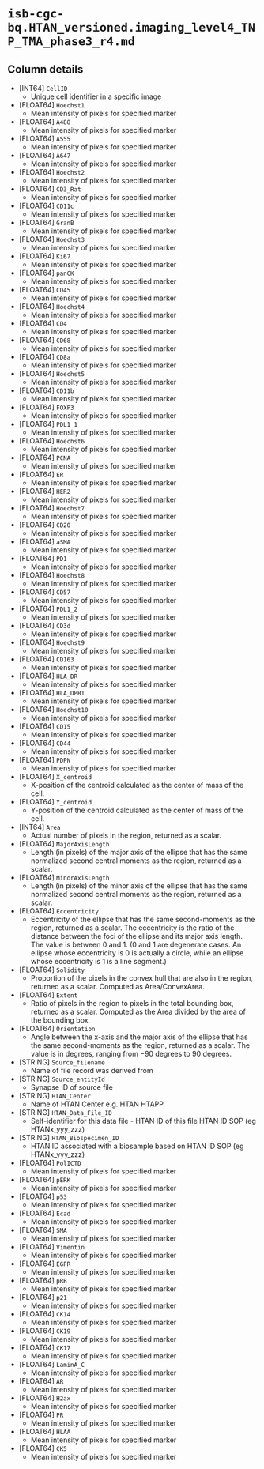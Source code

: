 # `isb-cgc-bq.HTAN_versioned.imaging_level4_TNP_TMA_phase3_r4.md`

## Column details

* [INT64]    `CellID`
  - Unique cell identifier in a specific image
* [FLOAT64]    `Hoechst1`
  - Mean intensity of pixels for specified marker
* [FLOAT64]    `A488`
  - Mean intensity of pixels for specified marker
* [FLOAT64]    `A555`
  - Mean intensity of pixels for specified marker
* [FLOAT64]    `A647`
  - Mean intensity of pixels for specified marker
* [FLOAT64]    `Hoechst2`
  - Mean intensity of pixels for specified marker
* [FLOAT64]    `CD3_Rat`
  - Mean intensity of pixels for specified marker
* [FLOAT64]    `CD11c`
  - Mean intensity of pixels for specified marker
* [FLOAT64]    `GranB`
  - Mean intensity of pixels for specified marker
* [FLOAT64]    `Hoechst3`
  - Mean intensity of pixels for specified marker
* [FLOAT64]    `Ki67`
  - Mean intensity of pixels for specified marker
* [FLOAT64]    `panCK`
  - Mean intensity of pixels for specified marker
* [FLOAT64]    `CD45`
  - Mean intensity of pixels for specified marker
* [FLOAT64]    `Hoechst4`
  - Mean intensity of pixels for specified marker
* [FLOAT64]    `CD4`
  - Mean intensity of pixels for specified marker
* [FLOAT64]    `CD68`
  - Mean intensity of pixels for specified marker
* [FLOAT64]    `CD8a`
  - Mean intensity of pixels for specified marker
* [FLOAT64]    `Hoechst5`
  - Mean intensity of pixels for specified marker
* [FLOAT64]    `CD11b`
  - Mean intensity of pixels for specified marker
* [FLOAT64]    `FOXP3`
  - Mean intensity of pixels for specified marker
* [FLOAT64]    `PDL1_1`
  - Mean intensity of pixels for specified marker
* [FLOAT64]    `Hoechst6`
  - Mean intensity of pixels for specified marker
* [FLOAT64]    `PCNA`
  - Mean intensity of pixels for specified marker
* [FLOAT64]    `ER`
  - Mean intensity of pixels for specified marker
* [FLOAT64]    `HER2`
  - Mean intensity of pixels for specified marker
* [FLOAT64]    `Hoechst7`
  - Mean intensity of pixels for specified marker
* [FLOAT64]    `CD20`
  - Mean intensity of pixels for specified marker
* [FLOAT64]    `aSMA`
  - Mean intensity of pixels for specified marker
* [FLOAT64]    `PD1`
  - Mean intensity of pixels for specified marker
* [FLOAT64]    `Hoechst8`
  - Mean intensity of pixels for specified marker
* [FLOAT64]    `CD57`
  - Mean intensity of pixels for specified marker
* [FLOAT64]    `PDL1_2`
  - Mean intensity of pixels for specified marker
* [FLOAT64]    `CD3d`
  - Mean intensity of pixels for specified marker
* [FLOAT64]    `Hoechst9`
  - Mean intensity of pixels for specified marker
* [FLOAT64]    `CD163`
  - Mean intensity of pixels for specified marker
* [FLOAT64]    `HLA_DR`
  - Mean intensity of pixels for specified marker
* [FLOAT64]    `HLA_DPB1`
  - Mean intensity of pixels for specified marker
* [FLOAT64]    `Hoechst10`
  - Mean intensity of pixels for specified marker
* [FLOAT64]    `CD15`
  - Mean intensity of pixels for specified marker
* [FLOAT64]    `CD44`
  - Mean intensity of pixels for specified marker
* [FLOAT64]    `PDPN`
  - Mean intensity of pixels for specified marker
* [FLOAT64]    `X_centroid`
  - X-position of the centroid calculated as the center of mass of the cell.
* [FLOAT64]    `Y_centroid`
  - Y-position of the centroid calculated as the center of mass of the cell.
* [INT64]    `Area`
  - Actual number of pixels in the region, returned as a scalar.
* [FLOAT64]    `MajorAxisLength`
  - Length (in pixels) of the major axis of the ellipse that has the same normalized second central moments as the region, returned as a scalar.
* [FLOAT64]    `MinorAxisLength`
  - Length (in pixels) of the minor axis of the ellipse that has the same normalized second central moments as the region, returned as a scalar.
* [FLOAT64]    `Eccentricity`
  - Eccentricity of the ellipse that has the same second-moments as the region, returned as a scalar. The eccentricity is the ratio of the distance between the foci of the ellipse and its major axis length. The value is between 0 and 1. (0 and 1 are degenerate cases. An ellipse whose eccentricity is 0 is actually a circle, while an ellipse whose eccentricity is 1 is a line segment.)
* [FLOAT64]    `Solidity`
  - Proportion of the pixels in the convex hull that are also in the region, returned as a scalar. Computed as Area/ConvexArea.
* [FLOAT64]    `Extent`
  - Ratio of pixels in the region to pixels in the total bounding box, returned as a scalar. Computed as the Area divided by the area of the bounding box.
* [FLOAT64]    `Orientation`
  - Angle between the x-axis and the major axis of the ellipse that has the same second-moments as the region, returned as a scalar. The value is in degrees, ranging from −90 degrees to 90 degrees.
* [STRING]    `Source_filename`
  - Name of file record was derived from
* [STRING]    `Source_entityId`
  - Synapse ID of source file
* [STRING]    `HTAN_Center`
  - Name of HTAN Center e.g. HTAN HTAPP
* [STRING]    `HTAN_Data_File_ID`
  - Self-identifier for this data file - HTAN ID of this file HTAN ID SOP (eg HTANx_yyy_zzz)
* [STRING]    `HTAN_Biospecimen_ID`
  - HTAN ID associated with a biosample based on HTAN ID SOP (eg HTANx_yyy_zzz)
* [FLOAT64]    `PolICTD`
  - Mean intensity of pixels for specified marker
* [FLOAT64]    `pERK`
  - Mean intensity of pixels for specified marker
* [FLOAT64]    `p53`
  - Mean intensity of pixels for specified marker
* [FLOAT64]    `Ecad`
  - Mean intensity of pixels for specified marker
* [FLOAT64]    `SMA`
  - Mean intensity of pixels for specified marker
* [FLOAT64]    `Vimentin`
  - Mean intensity of pixels for specified marker
* [FLOAT64]    `EGFR`
  - Mean intensity of pixels for specified marker
* [FLOAT64]    `pRB`
  - Mean intensity of pixels for specified marker
* [FLOAT64]    `p21`
  - Mean intensity of pixels for specified marker
* [FLOAT64]    `CK14`
  - Mean intensity of pixels for specified marker
* [FLOAT64]    `CK19`
  - Mean intensity of pixels for specified marker
* [FLOAT64]    `CK17`
  - Mean intensity of pixels for specified marker
* [FLOAT64]    `LaminA_C`
  - Mean intensity of pixels for specified marker
* [FLOAT64]    `AR`
  - Mean intensity of pixels for specified marker
* [FLOAT64]    `H2ax`
  - Mean intensity of pixels for specified marker
* [FLOAT64]    `PR`
  - Mean intensity of pixels for specified marker
* [FLOAT64]    `HLAA`
  - Mean intensity of pixels for specified marker
* [FLOAT64]    `CK5`
  - Mean intensity of pixels for specified marker

